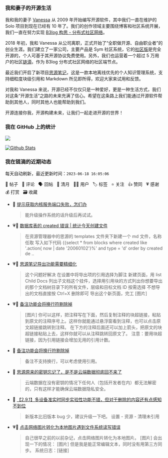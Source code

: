 ### 我和妻子的开源生活

我和我的妻子 [Vanessa](https://github.com/Vanessa219) 从 2009 年开始编写开源软件，其中我们一直在维护的 Solo 项目到现在已经有 10 年了。我们的创作领域主要围绕博客和社区系统开展，我们一直在努力实现 [B3log 构思 - 分布式社区网络](https://ld246.com/article/1546941897596)。

2018 年初，我和 Vanessa 从公司离职，正式开始了“全职做开源、自由职业者”的创业生涯。我们建立了一家公司，主要产品是 Sym 社区系统，它的[社区版](https://github.com/88250/symphony)是完全开源的，个人可基于其开源协议免费使用。另外，我们也运营着一个超过 5 万用户的社区[链滴](https://ld246.com)，作为 B3log 分布式社区网络的社区端节点。

最近我们开启了新项目[思源笔记](https://github.com/siyuan-note/siyuan)，这是一款本地离线优先的个人知识管理系统，支持细粒度块级引用和 Markdown 所见即所得，欢迎大家来试用和反馈。

对我和 Vanessa 来说，开源已经不仅仅只是一种爱好，更是一种生活方式，我们对这条“开源生活”之路的未来充满了信心。希望在这条路上我们能通过开源软件帮助到其他人，同时其他人也能帮助到我们。

开源连接你我，开源构建未来，让我们一起走进开源的世界！

### 我在 GitHub 上的统计

<a title="Hits" target="_blank" href="https://github.com/88250/88250"><img src="https://hits.b3log.org/88250/88250.svg"></a>

[![Github Stats](https://github-readme-stats.vercel.app/api?username=88250&theme=tokyonight&show_icons=true)](https://github.com/88250)

<!--events start -->

### 我在链滴的近期动态

每天自动刷新，最近更新时间：`2023-06-18 16:05:06`

📝 帖子 &nbsp; 💬 评论 &nbsp; 🗣 回帖 &nbsp; 🌙 清月 &nbsp; 👨‍💻 用户 &nbsp; 🏷️ 标签 &nbsp; ⭐️ 关注 &nbsp; 👍 赞同 &nbsp; 💗 感谢 &nbsp; 💰 打赏 &nbsp; 🗃 收藏

* 💬 [提示获取内核服务端口失败，怎们办](https://ld246.com/article/1684236641493/comment/1687061119665#comments)

  > 能升级操作系统的话升级后再试试。
* 💗💬 [数据库表的 created 错误 | 统计今天创建文件](https://ld246.com/article/1686673103683/comment/1687054698077#comments)

  > 在资源管理器中的思源的 templates 文件夹下新建一个 md 文件，名称任取 写入如下代码 {{select * from blocks where created like '.action{ now | date '20060102'}%' and type = 'd' order by created de ..
* 💗💬 [思源笔记导出功能需要精细化](https://ld246.com/article/1686964614699/comment/1687054013659#comments)

  > 这个问题好解决 在设置中将导出项的引用选择为脚注 新建页面，用 list Child Docs 列出子文档这个挂件，选择用引用块的方式列出你想要导出的那个文档树目录下的所有文件，层级和目标文档 ID 按需选择 不想导出的文档直接按 Ctrl+X 删除即可 导出这个新页面，完工 [图片]
* 💗💬 [备注功能会将换行符剔除掉](https://ld246.com/article/1686990344349/comment/1686997737847#comments)

  > [图片] 你可以这样，把注释写在下面，然后复制注释的块超链接，粘贴到原文的注释序号上。这样你就能通过悬浮窗看到注释，也可以点击原文超链接跳转到注释。 在下方的注释后面还可以加上箭头，把原文的块超链接粘贴上去，这样你就可以从注释跳转回原文了。 注意：要用块超链接，因为引用链接会增加无用的引用计数。
* 💬 [备注功能会将换行符剔除掉](https://ld246.com/article/1686990344349/comment/1686990742603#comments)

  > 备注不支持换行，可以考虑使用引用。
* 💬 [思源原来的密钥忘记了，是不是云端数据彻底回不来了](https://ld246.com/article/1686755235064/comment/1686987341160#comments)

  > 云端数据在没有密钥的情况下任何人（包括开发者在内）都无法解密的，只有这样才能确保云端数据隐私安全。
* 💬 [【2.9.1】多设备准实时同步实验性功能不错，但对于删除的内容还有点感知不到位](https://ld246.com/article/1686639858529/comment/1686987248493#comments)

  > 新版本比旧版本 bug 少，建议升级一下吧。 设置 - 资源 - 清理未引用
* 💗📝 [点击网络图片转化为本地图片遇到文件系统读写错误](https://ld246.com/article/1686921537319)

  > 自己很早之前的以前杂记，点击网络图片转化为本地图片。 [图片] 会出现一下的情况： [图片] 但是我是能正常编辑文本，同时没有用第三方同步。 系统日志：[链接]


<!--events end -->
